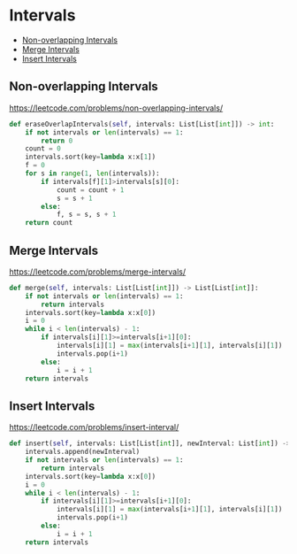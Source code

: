 # Intervals

+ [Non-overlapping Intervals](#non-overlapping-intervals)
+ [Merge Intervals](#merge-intervals)
+ [Insert Intervals](#insert-interval)

## Non-overlapping Intervals

<https://leetcode.com/problems/non-overlapping-intervals/>

```python
def eraseOverlapIntervals(self, intervals: List[List[int]]) -> int:
    if not intervals or len(intervals) == 1:
        return 0
    count = 0
    intervals.sort(key=lambda x:x[1])
    f = 0
    for s in range(1, len(intervals)):
        if intervals[f][1]>intervals[s][0]:
            count = count + 1
            s = s + 1
        else:
            f, s = s, s + 1
    return count
```

## Merge Intervals

<https://leetcode.com/problems/merge-intervals/>

```python
def merge(self, intervals: List[List[int]]) -> List[List[int]]:
    if not intervals or len(intervals) == 1:
        return intervals
    intervals.sort(key=lambda x:x[0])
    i = 0
    while i < len(intervals) - 1:
        if intervals[i][1]>=intervals[i+1][0]:
            intervals[i][1] = max(intervals[i+1][1], intervals[i][1])
            intervals.pop(i+1)
        else:
            i = i + 1
    return intervals
```

## Insert Intervals

<https://leetcode.com/problems/insert-interval/>

```python
def insert(self, intervals: List[List[int]], newInterval: List[int]) -> List[List[int]]:
    intervals.append(newInterval)
    if not intervals or len(intervals) == 1:
        return intervals
    intervals.sort(key=lambda x:x[0])
    i = 0
    while i < len(intervals) - 1:
        if intervals[i][1]>=intervals[i+1][0]:
            intervals[i][1] = max(intervals[i+1][1], intervals[i][1])
            intervals.pop(i+1)
        else:
            i = i + 1
    return intervals

```
